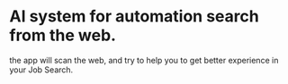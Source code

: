 # AI system for automation search from the web. 
the app will scan the web, and try to help you to get better experience in your Job Search. 
